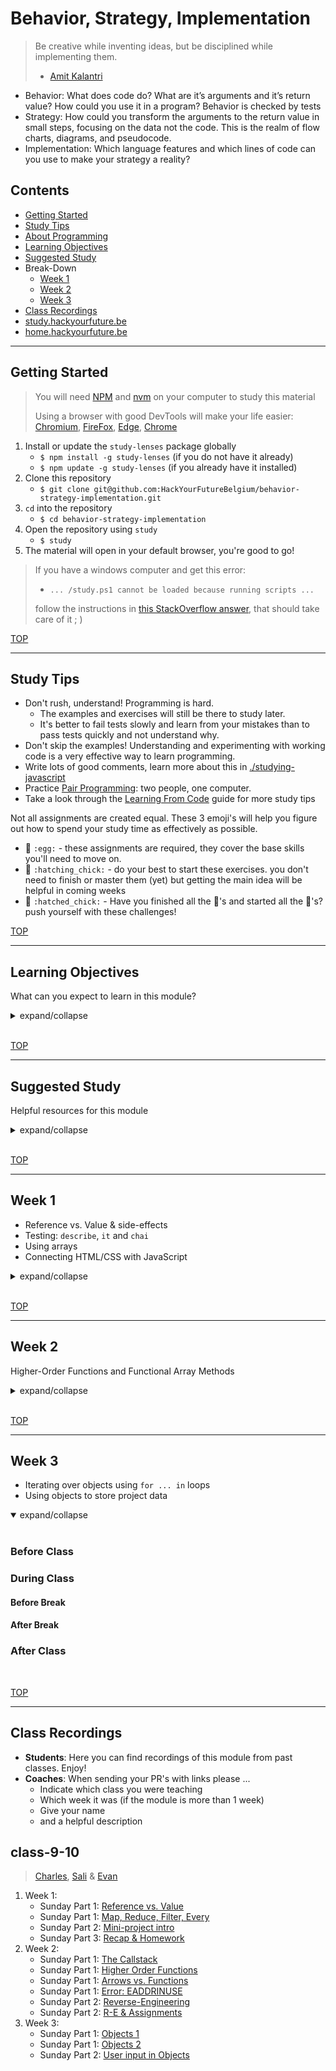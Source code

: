 # Behavior, Strategy, Implementation

> Be creative while inventing ideas, but be disciplined while implementing them.
> - [Amit Kalantri](https://amitkalantri.com/tag/quotes-about-creativity/)

- Behavior: What does code do? What are it’s arguments and it’s return value? How could you use it in a program? Behavior is checked by tests
- Strategy: How could you transform the arguments to the return value in small steps, focusing on the data not the code. This is the realm of flow charts, diagrams, and pseudocode.
- Implementation: Which language features and which lines of code can you use to make your strategy a reality?

## Contents

- [Getting Started](#getting-started)
- [Study Tips](#study-tips)
- [About Programming](#about-programming)
- [Learning Objectives](#learning-objectives)
- [Suggested Study](#suggested-study)
- Break-Down
  - [Week 1](#week-1)
  - [Week 2](#week-2)
  - [Week 3](#week-3)
- [Class Recordings](#class-recordings)
- [study.hackyourfuture.be](https://study.hackyourfuture.be)
- [home.hackyourfuture.be](https://home.hackyourfuture.be/)

---

## Getting Started

> You will need [NPM](https://docs.npmjs.com/downloading-and-installing-node-js-and-npm) and [nvm](https://github.com/nvm-sh/nvm#installing-and-updating) on your computer to study this material
>
> Using a browser with good DevTools will make your life easier: [Chromium](http://www.chromium.org/getting-involved/download-chromium), [FireFox](https://www.mozilla.org/en-US/firefox/new/), [Edge](https://www.microsoft.com/edge), [Chrome](https://www.google.com/chrome/)

1. Install or update the `study-lenses` package globally
    - `$ npm install -g study-lenses` (if you do not have it already)
    - `$ npm update -g study-lenses` (if you already have it installed)
2. Clone this repository
    - `$ git clone git@github.com:HackYourFutureBelgium/behavior-strategy-implementation.git`
3. `cd` into the repository
    - `$ cd behavior-strategy-implementation`
4. Open the repository using `study`
    - `$ study`
5. The material will open in your default browser, you're good to go!

> If you have a windows computer and get this error:
>
> - `... /study.ps1 cannot be loaded because running scripts ...`
>
> follow the instructions in [this StackOverflow answer](https://stackoverflow.com/a/63424744), that should take care of it ; )

[TOP](#behavior-strategy-implementation)

---

## Study Tips

- Don't rush, understand!  Programming is hard.
  - The examples and exercises will still be there to study later.
  - It's better to fail tests slowly and learn from your mistakes than to pass tests quickly and not understand why.
- Don't skip the examples!  Understanding and experimenting with working code is a very effective way to learn programming.
- Write lots of good comments, learn more about this in [./studying-javascript](./studying-javascript)
- Practice [Pair Programming](https://study.hackyourfuture.be/collaborating/pair-programming): two people, one computer.
- Take a look through the [Learning From Code](https://study.hackyourfuture.be/learning/learning-from-code) guide for more study tips

Not all assignments are created equal. These 3 emoji's will help you figure out how to spend your study time as effectively as possible.

- 🥚 `:egg:` - these assignments are required, they cover the base skills you'll need to move on.
- 🐣 `:hatching_chick:` - do your best to start these exercises. you don't need to finish or master them (yet) but getting the main idea will be helpful in coming weeks
- 🐥 `:hatched_chick:` - Have you finished all the 🥚's and started all the 🐣's? push yourself with these challenges!

[TOP](#behavior-strategy-implementation)

---

## Learning Objectives

What can you expect to learn in this module?

<details>
<summary>expand/collapse</summary>

- [Learning from Code](https://study.hackyourfuture.be/learning/learning-from-code)
  - Reading & understanding source code
  - Making small, incremental experiments
  - Copying & modifying others' code
- Using assertion libraries
  - _Failed assertions throw errors!_
  - Deep equality
  - Strict equality
  - Throws
- Using test reporters
  - `describe`
  - `it`
- TDD
  - Trust the tests!
  - Solving challenges one test at a time
- Debugging
  - Stepping through tests in the debugger
  - Reading test results to debug code behavior
  - Interpreting assertion errors

### Isolating JavaScript

- JS Operators
  - Implicit Coercion
  - Operator Precedence
- Control flow
  - `for in`, `for of`
  - `break`, `continue`
- Reference vs. Value
  - Comparing arrays & objects
  - Avoiding side-effects
- Arrays
  - Reading & writing entries
  - Array methods
- Objects
  - Reading and writing entries
  - Dot vs. Bracket access
  - `Object.keys`, `.values`, `.entries`
- Functions
  - The callstack
  - Recursion

### Integrating JavaScript

- Sharing arrays and objects between handler functions by reference

</details>
<br>


[TOP](#behavior-strategy-implementation)

---

## Suggested Study

Helpful resources for this module

<details>
<summary>expand/collapse</summary>
<br>

> [study.hackyourfuture.be/javascript](https://study.hackyourfuture.be/javascript)

### Exercises & Practice

- 🥚,🐣,🐥: [Solution Write-Ups](https://github.com/HackYourFutureBelgium/solution-write-ups) (important!)
- 🥚: [Document and Pass](https://github.com/HackYourFutureBelgium/document-and-pass)
- Study Lense Exercises
  - 🥚: [./isolate](./isolate): Practice core JavaScript without any user input or HTML/CSS
  - 🥚: [./refactor-and-test](./refactor-and-test): Practice refactoring the logic from user interactions and testing it in isolation
  - 🐣: `./function-design`: _coming soon_ Learn a structured approach to understanding and solving coding challenges
  - 🐣: [./user-data](./user-data): An intro to using arrays and objects to store user data, integrated with HTML & CSS
  - 🐥: `./using-errors`: _coming soon_
  - 🐥: [./koans](./koans): Explore the JS language by completing code and writing unit tests
- 🐣, 🐥: More Coding Challenges:
  - [rolling-scopes-school](https://github.com/rolling-scopes-school/js-assignments)
  - [Functions and Arrays](https://github.com/ironhack-labs/lab-javascript-functions-and-arrays/)
  - [fuzz testing](https://hackyourfuturebelgium.github.io/fuzz)
  - [Advanced Collection Methods](https://github.com/ironhack-labs/lab-javascript-advanced-collection-methods)
  - [Native Array Methods](https://github.com/gSchool/native-array-methods-exercises/)
  - [clue](https://github.com/ironhack-labs/lab-javascript-clue/)
  - [JavaScript-Koans](https://github.com/HackYourFutureBelgium/JavaScript-Koans/tree/master/src) (1-4)
- 🐣, 🐥: Integrating JS with HTML & CSS
  - [4 challenges](https://github.com/HackYourFutureBelgium/debugging-integrate-week-1)
  - [6 challenges](https://github.com/HackYourFutureBelgium/debugging-project-week-1)
  - [shared program data](https://github.com/HackYourFutureBelgium/debugging-integrate-week-2)
  - [user data in an array](https://github.com/HackYourFutureBelgium/testing-integrate-week-1)
  - [array of numbers](https://github.com/HackYourFutureBelgium/array-of-numbers)
  - [favorite words](https://github.com/HackYourFutureBelgium/favorite-words)

> Are we missing a great set of exercises? Send a PR!

### Reading Code

- [Code Reading Exercises](https://github.com/neontribe/code-reading-club/blob/trunk/exercises.md)
- [Learning from Code](https://study.hackyourfuture.be/learning/learning-from-code)
- [Links from `solution-write-ups`](https://github.com/HackYourFutureBelgium/solution-write-ups#helpful-links)
- More code to read
  - [dinanathsj29/javascript-exercise-beginners](https://github.com/dinanathsj29/javascript-exercise-beginners)
  - [KBPsystem777](https://github.com/KBPsystem777/JSexercises)
  - [JavaScript Questions](https://github.com/lydiahallie/javascript-questions/)

### About Testing

- FunFunFunction:
  1. [Writing tests for personal projects](https://www.youtube.com/watch?v=ib2Pt9_zciA)
  1. [Why Unit Tests?](https://www.youtube.com/watch?v=Eu35xM76kKY)
  1. [Your First Tests](https://www.youtube.com/watch?v=XsFQEUP1MxI)
- Oliverjam
  - [roman-numeral-tdd-codealong](https://github.com/oliverjam/roman-numeral-tdd-codealong)
  - [learn-unit-testing](https://github.com/oliverjam/learn-unit-testing)

### JS References & Tutorials

#### Reference vs. Values

- [Academind](https://www.youtube.com/watch?v=9ooYYRLdg_g)
- [Mosh video](https://www.youtube.com/watch?v=fD0t_DKREbE)
- [CodeBurst article](https://codeburst.io/javascript-passing-by-value-vs-reference-explained-in-plain-english-8d00fd06a47c)
- [Just JavaScript](https://github.com/HackYourFutureBelgium/just-javascript/tree/master/06-Equality-of-Values)
- [Janke Learning](https://github.com/janke-learning/reference-vs-value)
- [javascript.info](https://javascript.info/object-copy#comparison-by-reference)

### Higher-Order Functions

- [FunFunFunction](https://medium.com/humans-create-software/a-dirt-simple-introduction-to-higher-order-functions-in-javascript-b33bf9e19056)
- [The Coding Train](https://www.youtube.com/watch?v=H4awPsyugS0)
- [Traversy](https://www.youtube.com/watch?v=rRgD1yVwIvE)
- [damcosset](https://dev.to/damcosset/higher-order-functions-in-javascript-4j8b)
- [bitsrc](https://blog.bitsrc.io/understanding-higher-order-functions-in-javascript-75461803bad)
- [Mosh](https://programmingwithmosh.com/javascript/what-are-higher-order-functions-in-javascript/)

#### Arrays

- [JS Tutor Video](https://www.youtube.com/watch?v=W1NTK09o-vM)
- [Coding with Mosh](https://www.youtube.com/watch?v=oigfaZ5ApsM)
- [30 Days of JavaScript](https://github.com/Asabeneh/30DaysOfJavaScript/blob/master/05_Day/05_day_arrays.md) (stop at array methods)
- [javascript.info](https://javascript.info/array) (just the beginning)
- `for of` loops
  - [javascript.info](https://javascript.info/array#loops)
  - [Coding Train](https://www.youtube.com/watch?v=Y8sMnRQYr3c)
- Array Methods
  - [javascript.info](https://javascript.info/array-methods)
  - FunFun: [Map](https://www.youtube.com/watch?v=bCqtb-Z5YGQ&list=PL0zVEGEvSaeEd9hlmCXrk5yUyqUag-n84&index=2), [Reduce Basics](https://www.youtube.com/watch?v=Wl98eZpkp-c&list=PL0zVEGEvSaeEd9hlmCXrk5yUyqUag-n84&index=3)
  - [CYF](https://codeyourfuture.github.io/syllabus-london/js-core-3/array-methods.html)
  - [Una Kravets](https://css-tricks.com/an-illustrated-and-musical-guide-to-map-reduce-and-filter-array-methods/)
  - [Cheat Sheet](https://jrsinclair.com/javascript-array-methods-cheat-sheet)
  - Oliverjam: [learn-map-filter](https://github.com/oliverjam/learn-map-filter), [tdd-array-methods](https://github.com/oliverjam/tdd-array-methods)

#### Objects

- [javascript.info](https://javascript.info/object)
- [Just JavaScript](https://github.com/HackYourFutureBelgium/just-javascript/tree/master/07-Properties)
- [dots vs brackets](https://www.youtube.com/watch?v=7lQ31dJEYoM) (video)
- [dots vs brackets](https://github.com/janke-learning/dots-vs-brackets) (example)
- `for ... in`
  - [javascript.info](https://javascript.info/object#the-for-in-loop)
  - [`for in`, vs `for of`](https://alligator.io/js/for-of-for-in-loops/)
  - [a video](https://www.youtube.com/watch?v=prl73KRkB34)
  - [MDN](https://developer.mozilla.org/en-US/docs/Web/JavaScript/Reference/Statements/for...in)
  - [w3schools](https://www.w3schools.com/jsref/jsref_forin.asp)
- Object Transformations
  - [tutorialcup](https://www.tutorialcup.com/javascript/object-to-array-in-javascript.htm)
  - [chrisburgin](https://medium.com/chrisburgin/javascript-converting-an-object-to-an-array-94b030a1604c)
  - [steve griffith](https://www.youtube.com/watch?v=VmicKaGcs5g) (video)
  - [all things javascript](https://www.youtube.com/watch?v=A0g7sga28Zg) (video)
  - [stackoverflow](https://stackoverflow.com/questions/38824349/how-to-convert-an-object-to-an-array-of-key-value-pairs-in-javascript)
- Arrays of Objects
  - [short, sweet, with a loop](https://www.youtube.com/watch?v=ivNWS9s7vhA) (video)
  - [Sorting an Array of Objects](https://www.youtube.com/watch?v=0d76_2sksWY) (video)
  - [another Sorting](https://flaviocopes.com/how-to-sort-array-of-objects-by-property-javascript/) (video+article)
  - [Search from Array of Objects](https://www.youtube.com/watch?v=US63Q6AL0GI) (video)
  - [Create, Update and Loop](https://www.freecodecamp.org/news/javascript-array-of-objects-tutorial-how-to-create-update-and-loop-through-objects-using-js-array-methods/) (article)
  - [The Coding Train](https://www.youtube.com/watch?v=fBqaA7zRO58) (video)

#### Recursion

- [FunFunFunction](https://www.youtube.com/watch?v=k7-N8R0-KY4&list=PL0zVEGEvSaeEd9hlmCXrk5yUyqUag-n84&index=7)
- [javascriptutorial](https://www.javascripttutorial.net/javascript-recursive-function/)
- [Beau](https://www.youtube.com/watch?v=vPEJSJMg4jY)

</details>
<br>

[TOP](#behavior-strategy-implementation)

---

## Week 1

- Reference vs. Value & side-effects
- Testing: `describe`, `it` and `chai`
- Using arrays
- Connecting HTML/CSS with JavaScript

<details>
<summary>expand/collapse</summary>
<br>

### Before Class

- Reference vs. Value
  - [Academind](https://www.youtube.com/watch?v=9ooYYRLdg_g)
  - [Mosh video](https://www.youtube.com/watch?v=fD0t_DKREbE)
  - [CodeBurst article](https://codeburst.io/javascript-passing-by-value-vs-reference-explained-in-plain-english-8d00fd06a47c)
  - [Just JavaScript](https://github.com/HackYourFutureBelgium/just-javascript/tree/master/06-Equality-of-Values)
- Isolate (examples):
  - `arrays`
  - `reference-vs-value`
  - `about-testing`
  - `for-of`
- [Read the `solution-write-ups` README](https://github.com/HackYourFutureBelgium/solution-write-ups)


### During Class

#### Before Break

- Isolate:
  - `reference-vs-value`
  - `side-effects`

#### After Break

- Isolate:
  - `for-of`
- Introduction to _Reading Codewars_

### After Class

No project this week, but you are encouraged to add new pages to your JS Study Guide web pages.

</details>
<br>

[TOP](#behavior-strategy-implementation)

---

## Week 2

Higher-Order Functions and Functional Array Methods

<details>
<summary>expand/collapse</summary>
<br>

### Before Class

- The Coding Train: [Higher-Order Functions](https://www.youtube.com/watch?v=H4awPsyugS0)
- FunFunFunction:
  - [Higher-Order Functions](https://medium.com/humans-create-software/a-dirt-simple-introduction-to-higher-order-functions-in-javascript-b33bf9e19056)
  - [Map](https://www.youtube.com/watch?v=bCqtb-Z5YGQ&list=PL0zVEGEvSaeEd9hlmCXrk5yUyqUag-n84&index=2)
  - [Reduce Basics](https://www.youtube.com/watch?v=Wl98eZpkp-c&list=PL0zVEGEvSaeEd9hlmCXrk5yUyqUag-n84&index=3)
- Isolate (examples):
  - `the-callstack`
  - `higher-order-functions`
  - `functional-array-methods`

### During Class

#### Before Break

#### After Break

### After Class


_coming soon_

```markdown
- [ ] [repo](https://github.com/_/_) (with a complete README)
- [ ] [live demo](https://_.github.io/_)
- [ ] [backlog](https://github.com/_/_/tree/master/planning/backlog.md)
- [ ] [Figma planning document](_)
- [ ] [development strategy](https://github.com/_/_/tree/master/planning/development-strategy.md)
- [ ] [project board](https://github.com/_/_/projects/_)
- [ ] [one branch per step](https://github.com/_/_/branches)
- [ ] [one closed PR per step](https://github.com/_/_/pulls)
```


</details>
<br>

[TOP](#behavior-strategy-implementation)

---

## Week 3

- Iterating over objects using `for ... in` loops
- Using objects to store project data

<details open>
<summary>expand/collapse</summary>
<br>

### Before Class



### During Class

#### Before Break


#### After Break


### After Class


</details>
<br>

[TOP](#behavior-strategy-implementation)

---

## Class Recordings

- **Students**: Here you can find recordings of this module from past classes.  Enjoy!
- **Coaches**: When sending your PR's with links please ...
  - Indicate which class you were teaching
  - Which week it was (if the module is more than 1 week)
  - Give your name
  - and a helpful description

## class-9-10

> [Charles](https://github.com/cpauwels), [Sali](https://github.com/Sali-Almurshidi) & [Evan](https://github.com/)

1. Week 1:
    - Sunday Part 1: [Reference vs. Value](https://vimeo.com/435470622)
    - Sunday Part 1: [Map, Reduce, Filter, Every](https://vimeo.com/435470848)
    - Sunday Part 2: [Mini-project intro](https://vimeo.com/435471018)
    - Sunday Part 3: [Recap & Homework](https://vimeo.com/435485572)
2. Week 2:
    - Sunday Part 1: [The Callstack](https://vimeo.com/437861452)
    - Sunday Part 1: [Higher Order Functions](https://vimeo.com/437861558)
    - Sunday Part 1: [Arrows vs. Functions](https://vimeo.com/437861744)
    - Sunday Part 1: [Error: EADDRINUSE](https://vimeo.com/437862520)
    - Sunday Part 2: [Reverse-Engineering](https://vimeo.com/437861934)
    - Sunday Part 2: [R-E & Assignments](https://vimeo.com/437862407)
3. Week 3:
    - Sunday Part 1: [Objects 1](https://vimeo.com/440023525)
    - Sunday Part 1: [Objects 2](https://vimeo.com/440023799)
    - Sunday Part 2: [User input in Objects](https://vimeo.com/440024065)

